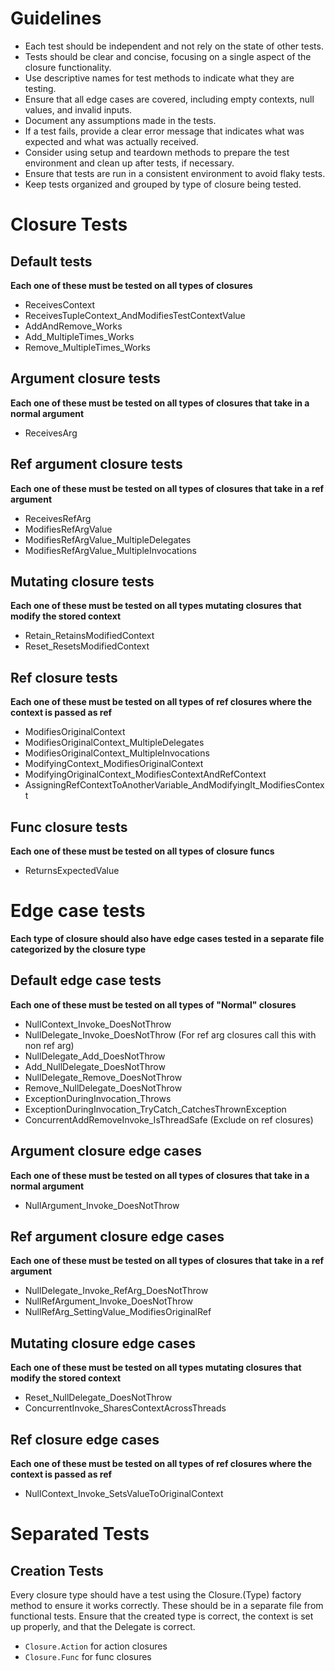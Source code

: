 ﻿# Guidelines
- Each test should be independent and not rely on the state of other tests.
- Tests should be clear and concise, focusing on a single aspect of the closure functionality.
- Use descriptive names for test methods to indicate what they are testing.
- Ensure that all edge cases are covered, including empty contexts, null values, and invalid inputs.
- Document any assumptions made in the tests.
- If a test fails, provide a clear error message that indicates what was expected and what was actually received.
- Consider using setup and teardown methods to prepare the test environment and clean up after tests, if necessary.
- Ensure that tests are run in a consistent environment to avoid flaky tests.
- Keep tests organized and grouped by type of closure being tested.

# Closure Tests

## Default tests
**Each one of these must be tested on all types of closures**
- ReceivesContext
- ReceivesTupleContext_AndModifiesTestContextValue
- AddAndRemove_Works
- Add_MultipleTimes_Works
- Remove_MultipleTimes_Works

## Argument closure tests
**Each one of these must be tested on all types of closures that take in a normal argument**
- ReceivesArg

## Ref argument closure tests
**Each one of these must be tested on all types of closures that take in a ref argument**
- ReceivesRefArg
- ModifiesRefArgValue
- ModifiesRefArgValue_MultipleDelegates
- ModifiesRefArgValue_MultipleInvocations

## Mutating closure tests
**Each one of these must be tested on all types mutating closures that modify the stored context**
- Retain_RetainsModifiedContext
- Reset_ResetsModifiedContext

## Ref closure tests
**Each one of these must be tested on all types of ref closures where the context is passed as ref**
- ModifiesOriginalContext
- ModifiesOriginalContext_MultipleDelegates
- ModifiesOriginalContext_MultipleInvocations
- ModifyingContext_ModifiesOriginalContext
- ModifyingOriginalContext_ModifiesContextAndRefContext
- AssigningRefContextToAnotherVariable_AndModifyingIt_ModifiesContext

## Func closure tests
**Each one of these must be tested on all types of closure funcs**
- ReturnsExpectedValue

# Edge case tests
**Each type of closure should also have edge cases tested in a separate file categorized by the closure type**

## Default edge case tests
**Each one of these must be tested on all types of "Normal" closures**
- NullContext_Invoke_DoesNotThrow
- NullDelegate_Invoke_DoesNotThrow (For ref arg closures call this with non ref arg)
- NullDelegate_Add_DoesNotThrow
- Add_NullDelegate_DoesNotThrow
- NullDelegate_Remove_DoesNotThrow
- Remove_NullDelegate_DoesNotThrow
- ExceptionDuringInvocation_Throws
- ExceptionDuringInvocation_TryCatch_CatchesThrownException
- ConcurrentAddRemoveInvoke_IsThreadSafe (Exclude on ref closures)

## Argument closure edge cases
**Each one of these must be tested on all types of closures that take in a normal argument**
- NullArgument_Invoke_DoesNotThrow

## Ref argument closure edge cases
**Each one of these must be tested on all types of closures that take in a ref argument**
- NullDelegate_Invoke_RefArg_DoesNotThrow
- NullRefArgument_Invoke_DoesNotThrow
- NullRefArg_SettingValue_ModifiesOriginalRef

## Mutating closure edge cases
**Each one of these must be tested on all types mutating closures that modify the stored context**
- Reset_NullDelegate_DoesNotThrow
- ConcurrentInvoke_SharesContextAcrossThreads

## Ref closure edge cases
**Each one of these must be tested on all types of ref closures where the context is passed as ref**
- NullContext_Invoke_SetsValueToOriginalContext

# Separated Tests

## Creation Tests
Every closure type should have a test using the Closure.(Type)
factory method to ensure it works correctly.
These should be in a separate file from functional tests.
Ensure that the created type is correct, the context is set up properly, and that the Delegate is correct.
- `Closure.Action` for action closures
- `Closure.Func` for func closures

